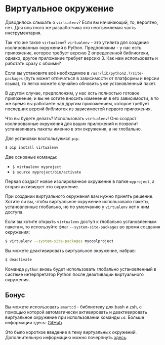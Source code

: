 # Виртуальное окружение

Доводилось слышать о `virtualenv`? Если вы начинающий, то, вероятно, нет.
Для опытного же разработчика это неотъемлемая часть инструментария.

Так что же такое `virtualenv`? `virtualenv` - это утилита для создания
изолированных окружений в Python. Предположим - у нас есть приложение, которое
требует версию 2 определенной библиотеки, однако, другое приложение требует
версию 3. Как нам использовать и работать сразу с обоими?

Если вы установите всё необходимое в `/usr/lib/python2.7/site-packages`
(путь может отличаться в зависимости от платформы и версии языка), то легко
можете случайно обновить уже установленный пакет.

В другом случае, предположим, у нас есть полностью готовое приложение, и вы
не хотите вносить изменения в его зависимости, в то же время вы работаете над
другим приложением, которое требует последних версий библиотек из зависимостей
первого приложения.

Что вы будете делать? Использовать `virtualenv`! Оно создаст изолированные
окружения для ваших приложений и позволит устанавливать пакеты именно в эти
окружения, а не глобально.

Для установки воспользуемся `pip`:

```bash
$ pip install virtualenv
```

Две основные команды:

-  `$ virtualenv myproject`
-  `$ source myproject/bin/activate`

Первая создаст новое изолированное окружение в папке `myproject`, а вторая
активирует это окружение.

При создании виртуального окружения вам нужно принять решение. Хотите ли вы,
чтобы виртуальное окружение использовало пакеты, установленные глобально, но
по умолчанию у `virtualenv` нет к ним доступа.

Если вы хотите открыть `virtualenv` доступ к глобально установленным пакетам,
то используйте флаг `--system-site-packages` во время создания окружения:

```bash
$ virtualenv --system-site-packages mycoolproject
```

Вы можете деактивировать виртуальное окружение, набрав:

```bash
$ deactivate
```

Команда `python` вновь будет использовать глобально установленный в системе
интерпретатор Python после деактивации виртуального окружения.

## Бонус

Вы можете использовать `smartcd` - библиотеку для bash и zsh, с помощью
которой автоматически активировать и деактивировать виртуальное окружение
при использовании команды `cd`. Больше информации здесь:
[GitHub](https://github.com/cxreg/smartcd)

Это было короткое введение в тему виртуальных окружений. Дополнительную
информацию можно почерпнуть [здесь](http://docs.python-guide.org/en/latest/dev/virtualenvs/).
